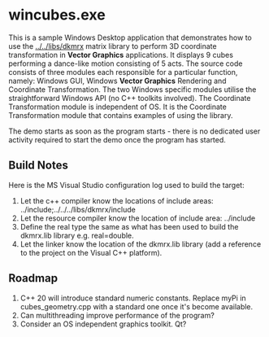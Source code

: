 # wincubes.exe

This is a sample Windows Desktop application that demonstrates how to use the [../../libs/dkmrx](../../libs/dkmrx) matrix library to perform 3D coordinate transformation in **Vector Graphics** applications. It displays 9 cubes performing a dance-like motion consisting of 5 acts. The source code consists of three modules each responsible for a particular function, namely: Windows GUI, Windows **Vector Graphics** Rendering and Coordinate Transformation. The two Windows specific modules utilise the straightforward Windows API (no C++ toolkits involved). The Coordinate Transformation module is independent of OS. It is the Coordinate Transformation module that contains examples of using the library.

The demo starts as soon as the program starts - there is no dedicated user activity required to start the demo once the program has started.

## Build Notes

Here is the MS Visual Studio configuration log used to build the target:
1. Let the c++ compiler know the locations of include areas: ../include;../../../libs/dkmrx/include
2. Let the resource compiler know the location of include area: ../include
3. Define the real type the same as what has been used to build the dkmrx.lib library e.g. real=double.
4. Let the linker know the location of the dkmrx.lib library (add a reference to the project on the Visual C++ platform).

## Roadmap

1. C++ 20 will introduce standard numeric constants. Replace myPi in cubes_geometry.cpp with a standard one once it's become available.
2. Can multithreading improve performance of the program?
3. Consider an OS independent graphics toolkit. Qt?
